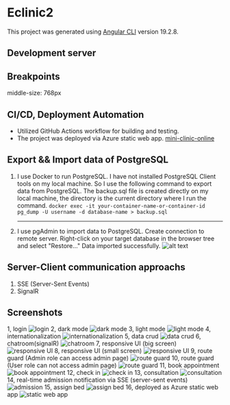 # Eclinic2

This project was generated using [Angular CLI](https://github.com/angular/angular-cli) version 19.2.8.

## Development server

## Breakpoints

middle-size: 768px

## CI/CD, Deployment Automation

- Utilized GitHub Actions workflow for building and testing.
- The project was deployed via Azure static web app. [mini-clinic-online](https://mango-sand-0eb22740f.6.azurestaticapps.net)

## Export && Import data of PostgreSQL

1. I use Docker to run PostgreSQL.
   I have not installed PostgreSQL Client tools on my local machine. So I use the following command to export data from PostgreSQL.
   The backup.sql file is created directly on my local machine, the directory is the current directory where I run the command.
   `docker exec -it your-container-name-or-container-id pg_dump -U username -d database-name > backup.sql`

   ***

2. I use pgAdmin to import data to PostgreSQL.
   Create connection to remote server.
   Right-click on your target database in the browser tree and select "Restore..."
   Data imported successfully.
   ![alt text](./screenshots/import-pgAdmin.png)

## Server-Client communication approachs

1. SSE (Server-Sent Events)
2. SignalR

## Screenshots

1, login
![login](/screenshots/1-login.png)
2, dark mode
![dark mode](/screenshots/2-darkmode.png)
3, light mode
![light mode](/screenshots/3-lightmode.png)
4, internationalization
![internationalization](/screenshots/4-internationallize.png)
5, data crud
![data crud](/screenshots/5-crud.png)
6, chatroom(signalR)
![chatroom](/screenshots/6-chatroom-signalR.png)
7, responsive UI (big screen)
![responsive UI](/screenshots/7-responsive-big.png)
8, responsive UI (small screen)
![responsive UI](/screenshots/7-responsive-small.png)
9, route guard (Admin role can access admin page)
![route guard](/screenshots/8-login-log-admin.png)
10, route guard (User role can not access admin page)
![route guard](/screenshots/8-login-log-non-admin.png)
11, book appointment
![book appointment](/screenshots/11-booking.png)
12, check in
![check in](/screenshots/12-checkin.png)
13, consultation
![consultation](/screenshots/13-consulation.png)
14, real-time admission notification via SSE (server-sent events)
![admission](/screenshots/14-admission-real-time-sse.png)
15, assign bed
![assign bed](/screenshots/15-assign-bed.png)
16, deployed as Azure static web app
![static web app](/screenshots/16-website.png)
